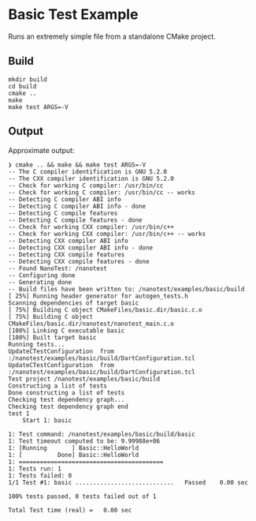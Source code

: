 # Basic Test Example

Runs an extremely simple file from a standalone CMake project.

## Build

    mkdir build
    cd build
    cmake ..
    make
    make test ARGS=-V

## Output

Approximate output:

    ❯ cmake .. && make && make test ARGS=-V
    -- The C compiler identification is GNU 5.2.0
    -- The CXX compiler identification is GNU 5.2.0
    -- Check for working C compiler: /usr/bin/cc
    -- Check for working C compiler: /usr/bin/cc -- works
    -- Detecting C compiler ABI info
    -- Detecting C compiler ABI info - done
    -- Detecting C compile features
    -- Detecting C compile features - done
    -- Check for working CXX compiler: /usr/bin/c++
    -- Check for working CXX compiler: /usr/bin/c++ -- works
    -- Detecting CXX compiler ABI info
    -- Detecting CXX compiler ABI info - done
    -- Detecting CXX compile features
    -- Detecting CXX compile features - done
    -- Found NanoTest: /nanotest  
    -- Configuring done
    -- Generating done
    -- Build files have been written to: /nanotest/examples/basic/build
    [ 25%] Running header generator for autogen_tests.h
    Scanning dependencies of target basic
    [ 75%] Building C object CMakeFiles/basic.dir/basic.c.o
    [ 75%] Building C object CMakeFiles/basic.dir/nanotest/nanotest_main.c.o
    [100%] Linking C executable basic
    [100%] Built target basic
    Running tests...
    UpdateCTestConfiguration  from :/nanotest/examples/basic/build/DartConfiguration.tcl
    UpdateCTestConfiguration  from :/nanotest/examples/basic/build/DartConfiguration.tcl
    Test project /nanotest/examples/basic/build
    Constructing a list of tests
    Done constructing a list of tests
    Checking test dependency graph...
    Checking test dependency graph end
    test 1
        Start 1: basic

    1: Test command: /nanotest/examples/basic/build/basic
    1: Test timeout computed to be: 9.99988e+06
    1: [Running       ] Basic::HelloWorld
    1: [          Done] Basic::HelloWorld
    1: =========================================
    1: Tests run: 1
    1: Tests failed: 0
    1/1 Test #1: basic ............................   Passed    0.00 sec

    100% tests passed, 0 tests failed out of 1

    Total Test time (real) =   0.00 sec
